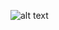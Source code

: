 ![alt text](https://github.com/[abir045]/[Netflix_React_Tailwind]/blob/[main]/Screenshot(154).png?raw=true)
